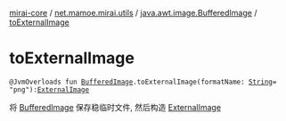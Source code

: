 [mirai-core](../../index.md) / [net.mamoe.mirai.utils](../index.md) / [java.awt.image.BufferedImage](index.md) / [toExternalImage](./to-external-image.md)

# toExternalImage

`@JvmOverloads fun `[`BufferedImage`](https://docs.oracle.com/javase/6/docs/api/java/awt/image/BufferedImage.html)`.toExternalImage(formatName: `[`String`](https://kotlinlang.org/api/latest/jvm/stdlib/kotlin/-string/index.html)` = "png"): `[`ExternalImage`](../-external-image/index.md)

将 [BufferedImage](https://docs.oracle.com/javase/6/docs/api/java/awt/image/BufferedImage.html) 保存稳临时文件, 然后构造 [ExternalImage](../-external-image/index.md)

